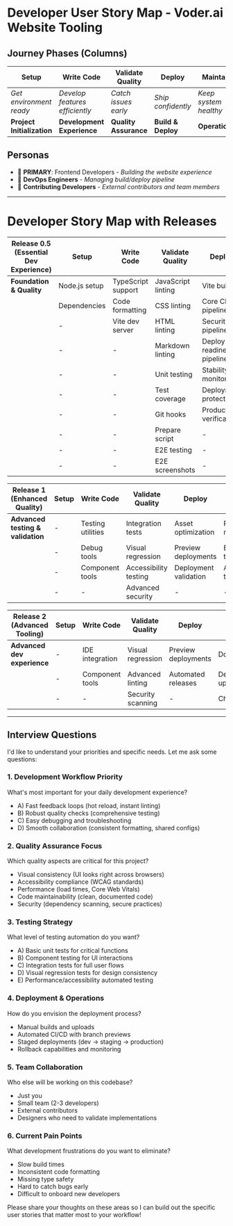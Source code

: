 # Developer User Story Map - Voder.ai Website Tooling

## Journey Phases (Columns)

| **Setup**                  | **Write Code**                 | **Validate Quality**  | **Deploy**         | **Maintain**          |
| -------------------------- | ------------------------------ | --------------------- | ------------------ | --------------------- |
| _Get environment ready_    | _Develop features efficiently_ | _Catch issues early_  | _Ship confidently_ | _Keep system healthy_ |
| **Project Initialization** | **Development Experience**     | **Quality Assurance** | **Build & Deploy** | **Operations**        |

## Personas

- 🎯 **PRIMARY**: Frontend Developers - _Building the website experience_
- 🔧 **DevOps Engineers** - _Managing build/deploy pipeline_
- 👥 **Contributing Developers** - _External contributors and team members_

---

# Developer Story Map with Releases

| **Release 0.5 (Essential Dev Experience)** | **Setup**     | **Write Code**     | **Validate Quality** | **Deploy**                | **Maintain**        |
| ------------------------------------------ | ------------- | ------------------ | -------------------- | ------------------------- | ------------------- |
| **Foundation & Quality**                   | Node.js setup | TypeScript support | JavaScript linting   | Vite build                | Story management    |
|                                            | Dependencies  | Code formatting    | CSS linting          | Core CI pipeline          | Decision management |
|                                            | -             | Vite dev server    | HTML linting         | Security CI pipeline      | -                   |
|                                            | -             | -                  | Markdown linting     | Deploy readiness pipeline | -                   |
|                                            | -             | -                  | Unit testing         | Stability monitoring      | -                   |
|                                            | -             | -                  | Test coverage        | Deployment protection     | -                   |
|                                            | -             | -                  | Git hooks            | Production verification   | -                   |
|                                            | -             | -                  | Prepare script       | -                         | -                   |
|                                            | -             | -                  | E2E testing          | -                         | -                   |
|                                            | -             | -                  | E2E screenshots      | -                         | -                   |

| **Release 1 (Enhanced Quality)**  | **Setup** | **Write Code**    | **Validate Quality**  | **Deploy**            | **Maintain**           |
| --------------------------------- | --------- | ----------------- | --------------------- | --------------------- | ---------------------- |
| **Advanced testing & validation** | -         | Testing utilities | Integration tests     | Asset optimization    | Performance monitoring |
|                                   | -         | Debug tools       | Visual regression     | Preview deployments   | Error tracking         |
|                                   | -         | Component tools   | Accessibility testing | Deployment validation | Automated testing      |
|                                   | -         | -                 | Advanced security     | -                     | -                      |

| **Release 2 (Advanced Tooling)** | **Setup** | **Write Code**  | **Validate Quality** | **Deploy**          | **Maintain**       |
| -------------------------------- | --------- | --------------- | -------------------- | ------------------- | ------------------ |
| **Advanced dev experience**      | -         | IDE integration | Visual regression    | Preview deployments | Documentation      |
|                                  | -         | Component tools | Advanced linting     | Automated releases  | Dependency updates |
|                                  | -         | -               | Security scanning    | -                   | Change logs        |

---

## Interview Questions

I'd like to understand your priorities and specific needs. Let me ask some questions:

### **1. Development Workflow Priority**

What's most important for your daily development experience?

- A) Fast feedback loops (hot reload, instant linting)
- B) Robust quality checks (comprehensive testing)
- C) Easy debugging and troubleshooting
- D) Smooth collaboration (consistent formatting, shared configs)

### **2. Quality Assurance Focus**

Which quality aspects are critical for this project?

- Visual consistency (UI looks right across browsers)
- Accessibility compliance (WCAG standards)
- Performance (load times, Core Web Vitals)
- Code maintainability (clean, documented code)
- Security (dependency scanning, secure practices)

### **3. Testing Strategy**

What level of testing automation do you want?

- A) Basic unit tests for critical functions
- B) Component testing for UI interactions
- C) Integration tests for full user flows
- D) Visual regression tests for design consistency
- E) Performance/accessibility automated testing

### **4. Deployment & Operations**

How do you envision the deployment process?

- Manual builds and uploads
- Automated CI/CD with branch previews
- Staged deployments (dev → staging → production)
- Rollback capabilities and monitoring

### **5. Team Collaboration**

Who else will be working on this codebase?

- Just you
- Small team (2-3 developers)
- External contributors
- Designers who need to validate implementations

### **6. Current Pain Points**

What development frustrations do you want to eliminate?

- Slow build times
- Inconsistent code formatting
- Missing type safety
- Hard to catch bugs early
- Difficult to onboard new developers

Please share your thoughts on these areas so I can build out the specific user stories that matter most to your workflow!
